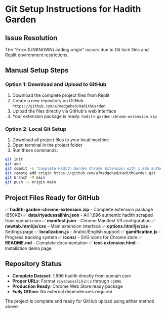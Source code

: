 # Git Setup Instructions for Hadith Garden

## Issue Resolution
The "Error (UNKNOWN) adding origin" occurs due to Git lock files and Replit environment restrictions.

## Manual Setup Steps

### Option 1: Download and Upload to GitHub
1. Download the complete project files from Replit
2. Create a new repository on GitHub: `https://github.com/a7medgehad/HadithGarden`
3. Upload the files directly via GitHub's web interface
4. Your extension package is ready: `hadith-garden-chrome-extension.zip`

### Option 2: Local Git Setup
1. Download all project files to your local machine
2. Open terminal in the project folder
3. Run these commands:
```bash
git init
git add .
git commit -m "Complete Hadith Garden Chrome Extension with 1,896 authentic hadith"
git remote add origin https://github.com/a7medgehad/HadithGarden.git
git branch -M main
git push -u origin main
```

## Project Files Ready for GitHub
✅ **hadith-garden-chrome-extension.zip** - Complete extension package (650KB)
✅ **data/riyadussalihin.json** - All 1,896 authentic hadith scraped from sunnah.com
✅ **manifest.json** - Chrome Manifest V3 configuration
✅ **newtab.html/js/css** - Main extension interface
✅ **options.html/js/css** - Settings page
✅ **localization.js** - Arabic/English support
✅ **gamification.js** - Progress tracking system
✅ **icons/** - SVG icons for Chrome store
✅ **README.md** - Complete documentation
✅ **test-extension.html** - Installation demo page

## Repository Status
- **Complete Dataset**: 1,896 hadith directly from sunnah.com
- **Proper URLs**: Format `riyadussalihin:1` through `:1896`
- **Production Ready**: Chrome Web Store ready package
- **Fully Offline**: No external dependencies required

The project is complete and ready for GitHub upload using either method above.